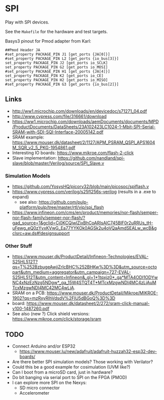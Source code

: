 # SPI

Play with SPI devices.

See the `Makefile` for the hardware and test targets.

Basys3 pinout for Pmod adapter from Karl:
```
##Pmod Header JA
#set_property PACKAGE_PIN J1 [get_ports {JA[0]}]
#set_property PACKAGE_PIN L2 [get_ports {io_bus[3]}]
set_property PACKAGE_PIN J2 [get_ports io_SCLK]
set_property PACKAGE_PIN G2 [get_ports io_MOSI]
#set_property PACKAGE_PIN H1 [get_ports {JA[4]}]
set_property PACKAGE_PIN K2 [get_ports io_CE]
set_property PACKAGE_PIN H2 [get_ports io_MISO]
#set_property PACKAGE_PIN G3 [get_ports {io_bus[2]}]
```

## Links

 * http://ww1.microchip.com/downloads/en/devicedoc/s71271_04.pdf
 * http://www.cypress.com/file/316661/download
 * https://ww1.microchip.com/downloads/aemDocuments/documents/MPD/ProductDocuments/DataSheets/23A102423LC1024-1-Mbit-SPI-Serial-SRAM-with-SDI-SQI-Interface-20005142.pdf
 * SRAM example: https://www.mouser.dk/datasheet/2/1127/APM_PSRAM_QSPI_APS1604M_SQR_v2_5_PKG-1954861.pdf
 * Interesting IO boards: https://www.mikroe.com/flash-2-click
 * Slave implementation: https://github.com/nandland/spi-slave/blob/master/Verilog/source/SPI_Slave.v

### Simulation Models

 * https://github.com/YosysHQ/picorv32/blob/main/picosoc/spiflash.v
 * https://www.cypress.com/verilog/s25fl256s-verilog (results in a .exe to expand)
   * see also: https://github.com/pulp-platform/pulp/tree/master/rtl/vip/spi_flash
 * https://www.infineon.com/cms/en/product/memories/nor-flash/semper-nor-flash-family/semper-nor-flash/?gad_source=1&gclid=Cj0KCQjwlZixBhCoARIsAIC745BlF0r2uRRUs_tH-uFewg_eQ0zYvxKVwG_Ea77YYKOk0AGSk2u4oVQaAmdSEALw_wcB&gclsrc=aw.ds#!designsupport

### Other Stuff

 * https://www.mouser.dk/ProductDetail/Infineon-Technologies/EVAL-S25HL512T?qs=T%252BzbugeAwjiZrIcBHC%252BHKw%3D%3D&utm_source=octopart&utm_medium=aggregator&utm_campaign=727-EVAL-S25HL512T&utm_content=Infineon&_gl=1*1tqxjz0*_ga*MTA4ODI1ODYwNC4xNzEzNzg5NDgw*_ga_15W4STQT4T*MTcxMzgwNDI4MC4zLjAuMTcxMzgwNDI4MC42MC4wLjA.
 * SRAM on a PCB: https://www.mouser.dk/ProductDetail/Mikroe/MIKROE-1902?qs=mzRxyRlhVdsdV%2FIU5dBGoQ%3D%3D
 * board: https://www.mouser.dk/datasheet/2/272/sram-click-manual-v100-1487260.pdf
 * See also (new ?) Click shield versions: https://www.mikroe.com/click/storage/sram

## TODO

 * Connect Arduino and/or ESP32
   * https://www.mouser.lu/new/adafruit/adafruit-huzzah32-esp32-dev-boards/
 * Are there better SPI simulation models? Those working with Verilator?
 * Could this be a good example for cosimulation (UVM like?)
 * Can I boot from a microSD card, just in hardware?
 * Do bit banging via serial port to SPI on the FPGA (PMOD)
 * I can explore more SPI on the Nexys:
   * SD micro connector
   * Accelerometer

